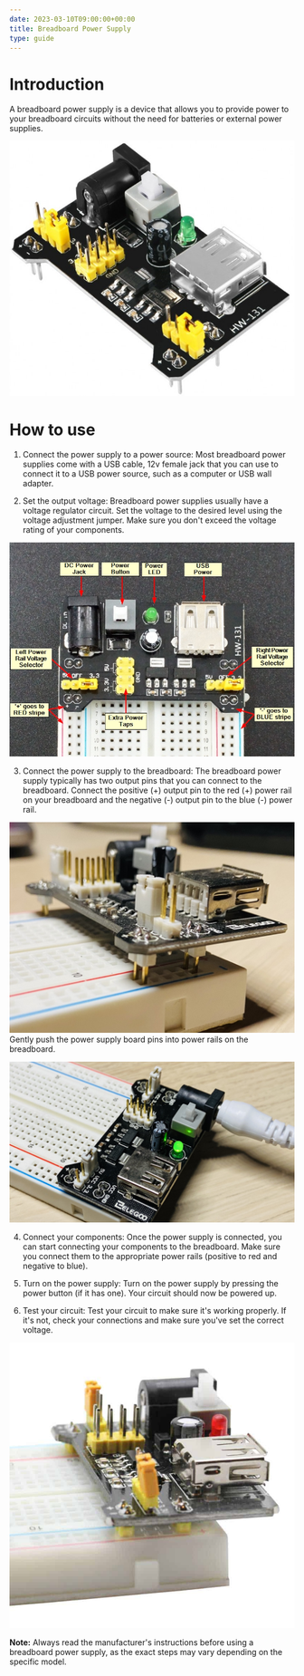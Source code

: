 ```yaml
---
date: 2023-03-10T09:00:00+00:00
title: Breadboard Power Supply
type: guide
---
```


# Introduction
A breadboard power supply is a device that allows you to provide power to your breadboard circuits without the need for batteries or external power supplies.

![picxxyyzz](img/pic.jpg)

# How to use

 1. Connect the power supply to a power source: Most breadboard power supplies come with a USB cable, 12v female jack that you can use to connect it to a USB power source, such as a computer or USB wall adapter.

 2. Set the output voltage: Breadboard power supplies usually have a voltage regulator circuit. Set the voltage to the desired level using the voltage adjustment jumper. Make sure you don't exceed the voltage rating of your components.

 ![picxxyyzz](img/pic2.jpg)

 3. Connect the power supply to the breadboard: The breadboard power supply typically has two output pins that you can connect to the breadboard. Connect the positive (+) output pin to the red (+) power rail on your breadboard and the negative (-) output pin to the blue (-) power rail.

 ![picxxyyzz](img/pic1.jpg)
 Gently push the power supply board pins into power rails on the breadboard.

 ![picxxyyzz](img/pic3.jpg)

 4. Connect your components: Once the power supply is connected, you can start connecting your components to the breadboard. Make sure you connect them to the appropriate power rails (positive to red and negative to blue).

 5. Turn on the power supply: Turn on the power supply by pressing the power button (if it has one). Your circuit should now be powered up.

 6. Test your circuit: Test your circuit to make sure it's working properly. If it's not, check your connections and make sure you've set the correct voltage.

 ![picxxyyzz](img/pic4.jpg)

**Note:** Always read the manufacturer's instructions before using a breadboard power supply, as the exact steps may vary depending on the specific model.
